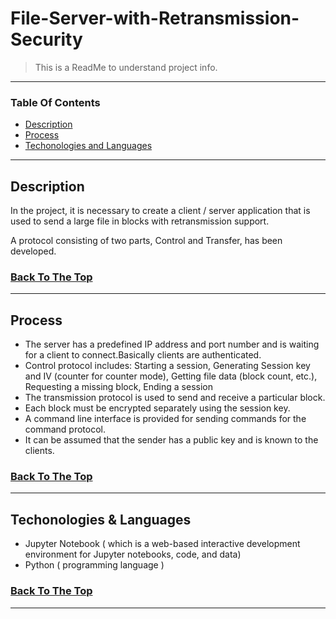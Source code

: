 # File-Server-with-Retransmission-Security

>This is a ReadMe to understand project info.

---

### Table Of Contents

- [Description](#description)
- [Process](#process)
- [Techonologies and Languages](#languages)

---

## Description

In the project, it is necessary to create a client / server application that is used to send a large file in blocks with retransmission support.

A protocol consisting of two parts, Control and Transfer, has been developed.



### [Back To The Top](#Software-Architecture-for-Natural-Disaster)

---

## Process

- The server has a predefined IP address and port number and is waiting for a client to connect.Basically clients are authenticated.
- Control protocol includes: Starting a session, Generating Session key and IV (counter for counter mode), Getting file data (block count, etc.), Requesting a missing block, Ending a session
- The transmission protocol is used to send and receive a particular block.
- Each block must be encrypted separately using the session key.
- A command line interface is provided for sending commands for the command protocol.
- It can be assumed that the sender has a public key and is known to the clients. 


### [Back To The Top](#Software-Architecture-for-Natural-Disaster)

---

## Techonologies & Languages

- Jupyter Notebook ( which is a web-based interactive development environment for Jupyter notebooks, code, and data)
- Python ( programming language )


### [Back To The Top](#Software-Architecture-for-Natural-Disaster)

---



